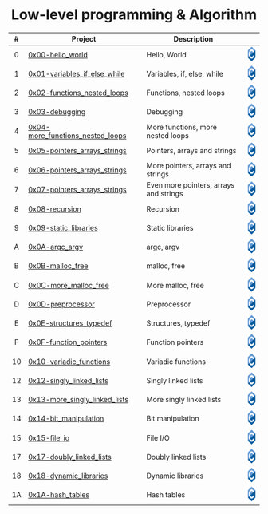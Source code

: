 <h1 align="center">Low-level programming & Algorithm</h1>

<div align="center">

| # | Project | Description |  |  
| :-----------: | ----------- | ----------- | ----------- |  
| 0 | [0x00-hello_world](https://github.com/cabreraezequiel/holbertonschool-low_level_programming/tree/master/0x00-hello_world "0x00-hello_world") | Hello, World | <img src="https://raw.githubusercontent.com/devicons/devicon/master/icons/c/c-original.svg" alt="c" width="30" height="30"/> |  
| 1 | [0x01-variables_if_else_while](https://github.com/cabreraezequiel/holbertonschool-low_level_programming/tree/master/0x01-variables_if_else_while "0x01-variables_if_else_while") | Variables, if, else, while  | <img src="https://raw.githubusercontent.com/devicons/devicon/master/icons/c/c-original.svg" alt="c" width="30" height="30"/> |  
| 2 | [0x02-functions_nested_loops](https://github.com/cabreraezequiel/holbertonschool-low_level_programming/tree/master/0x02-functions_nested_loops "0x02-functions_nested_loops") | Functions, nested loops | <img src="https://raw.githubusercontent.com/devicons/devicon/master/icons/c/c-original.svg" alt="c" width="30" height="30"/> |  
| 3 | [0x03-debugging](https://github.com/cabreraezequiel/holbertonschool-low_level_programming/tree/master/0x03-debugging "0x03-debugging") | Debugging | <img src="https://raw.githubusercontent.com/devicons/devicon/master/icons/c/c-original.svg" alt="c" width="30" height="30"/> |  
| 4 | [0x04-more_functions_nested_loops](https://github.com/cabreraezequiel/holbertonschool-low_level_programming/tree/master/0x04-more_functions_nested_loops "0x04-more_functions_nested_loops") | More functions, more nested loops  | <img src="https://raw.githubusercontent.com/devicons/devicon/master/icons/c/c-original.svg" alt="c" width="30" height="30"/> |  
| 5 | [0x05-pointers_arrays_strings](https://github.com/cabreraezequiel/holbertonschool-low_level_programming/tree/master/0x05-pointers_arrays_strings "0x05-pointers_arrays_strings") | Pointers, arrays and strings | <img src="https://raw.githubusercontent.com/devicons/devicon/master/icons/c/c-original.svg" alt="c" width="30" height="30"/> |  
| 6 | [0x06-pointers_arrays_strings](https://github.com/cabreraezequiel/holbertonschool-low_level_programming/tree/master/0x06-pointers_arrays_strings "0x06-pointers_arrays_strings") | More pointers, arrays and strings | <img src="https://raw.githubusercontent.com/devicons/devicon/master/icons/c/c-original.svg" alt="c" width="30" height="30"/> |  
| 7 | [0x07-pointers_arrays_strings](https://github.com/cabreraezequiel/holbertonschool-low_level_programming/tree/master/0x07-pointers_arrays_strings "0x07-pointers_arrays_strings") | Even more pointers, arrays and strings | <img src="https://raw.githubusercontent.com/devicons/devicon/master/icons/c/c-original.svg" alt="c" width="30" height="30"/> |  
| 8 | [0x08-recursion](https://github.com/cabreraezequiel/holbertonschool-low_level_programming/tree/master/0x08-recursion "0x08-recursion") | Recursion | <img src="https://raw.githubusercontent.com/devicons/devicon/master/icons/c/c-original.svg" alt="c" width="30" height="30"/> |  
| 9 | [0x09-static_libraries](https://github.com/cabreraezequiel/holbertonschool-low_level_programming/tree/master/0x09-static_libraries "0x09-static_libraries") | Static libraries | <img src="https://raw.githubusercontent.com/devicons/devicon/master/icons/c/c-original.svg" alt="c" width="30" height="30"/> | 
| A | [0x0A-argc_argv](https://github.com/cabreraezequiel/holbertonschool-low_level_programming/tree/master/0x0A-argc_argv "0x0A-argc_argv") | argc, argv | <img src="https://raw.githubusercontent.com/devicons/devicon/master/icons/c/c-original.svg" alt="c" width="30" height="30"/> |  
| B | [0x0B-malloc_free](https://github.com/cabreraezequiel/holbertonschool-low_level_programming/tree/master/0x0B-malloc_free "0x0B-malloc_free") | malloc, free  | <img src="https://raw.githubusercontent.com/devicons/devicon/master/icons/c/c-original.svg" alt="c" width="30" height="30"/> |  
| C | [0x0C-more_malloc_free](https://github.com/cabreraezequiel/holbertonschool-low_level_programming/tree/master/0x0C-more_malloc_free "0x0C-more_malloc_free") | More malloc, free | <img src="https://raw.githubusercontent.com/devicons/devicon/master/icons/c/c-original.svg" alt="c" width="30" height="30"/> |
| D | [0x0D-preprocessor](https://github.com/cabreraezequiel/holbertonschool-low_level_programming/tree/master/0x0D-preprocessor "0x0D-preprocessor") | Preprocessor | <img src="https://raw.githubusercontent.com/devicons/devicon/master/icons/c/c-original.svg" alt="c" width="30" height="30"/> |  
| E | [0x0E-structures_typedef](https://github.com/cabreraezequiel/holbertonschool-low_level_programming/tree/master/0x0E-structures_typedef "0x0E-structures_typedef") |  Structures, typedef  | <img src="https://raw.githubusercontent.com/devicons/devicon/master/icons/c/c-original.svg" alt="c" width="30" height="30"/> |  
| F | [0x0F-function_pointers](https://github.com/cabreraezequiel/holbertonschool-low_level_programming/tree/master/0x0F-function_pointers "0x0F-function_pointers") | Function pointers | <img src="https://raw.githubusercontent.com/devicons/devicon/master/icons/c/c-original.svg" alt="c" width="30" height="30"/> |
| 10 | [0x10-variadic_functions](https://github.com/cabreraezequiel/holbertonschool-low_level_programming/tree/master/0x10-variadic_functions "0x10-variadic_functions") | Variadic functions | <img src="https://raw.githubusercontent.com/devicons/devicon/master/icons/c/c-original.svg" alt="c" width="30" height="30"/> |
| 12 | [0x12-singly_linked_lists](https://github.com/cabreraezequiel/holbertonschool-low_level_programming/tree/master/0x12-singly_linked_lists "0x12-singly_linked_lists") | Singly linked lists | <img src="https://raw.githubusercontent.com/devicons/devicon/master/icons/c/c-original.svg" alt="c" width="30" height="30"/> |
| 13 | [0x13-more_singly_linked_lists](https://github.com/cabreraezequiel/holbertonschool-low_level_programming/tree/master/0x13-more_singly_linked_lists "0x13-more_singly_linked_lists") | More singly linked lists | <img src="https://raw.githubusercontent.com/devicons/devicon/master/icons/c/c-original.svg" alt="c" width="30" height="30"/> |
| 14 | [0x14-bit_manipulation](https://github.com/cabreraezequiel/holbertonschool-low_level_programming/tree/master/0x14-bit_manipulation "0x14-bit_manipulation") | Bit manipulation | <img src="https://raw.githubusercontent.com/devicons/devicon/master/icons/c/c-original.svg" alt="c" width="30" height="30"/> |
| 15 | [0x15-file_io](https://github.com/cabreraezequiel/holbertonschool-low_level_programming/tree/master/0x15-file_io "0x15-file_io") | File I/O | <img src="https://raw.githubusercontent.com/devicons/devicon/master/icons/c/c-original.svg" alt="c" width="30" height="30"/> |
| 17 | [0x17-doubly_linked_lists](https://github.com/cabreraezequiel/holbertonschool-low_level_programming/tree/master/0x17-doubly_linked_lists "0x17-doubly_linked_lists") | Doubly linked lists | <img src="https://raw.githubusercontent.com/devicons/devicon/master/icons/c/c-original.svg" alt="c" width="30" height="30"/> |
| 18 | [0x18-dynamic_libraries](https://github.com/cabreraezequiel/holbertonschool-low_level_programming/tree/master/0x18-dynamic_libraries "0x18-dynamic_libraries") | Dynamic libraries | <img src="https://raw.githubusercontent.com/devicons/devicon/master/icons/c/c-original.svg" alt="c" width="30" height="30"/> |
| 1A | [0x1A-hash_tables](https://github.com/cabreraezequiel/holbertonschool-low_level_programming/tree/master/0x1A-hash_tables "0x1A-hash_tables") | Hash tables | <img src="https://raw.githubusercontent.com/devicons/devicon/master/icons/c/c-original.svg" alt="c" width="30" height="30"/> |

</div>
